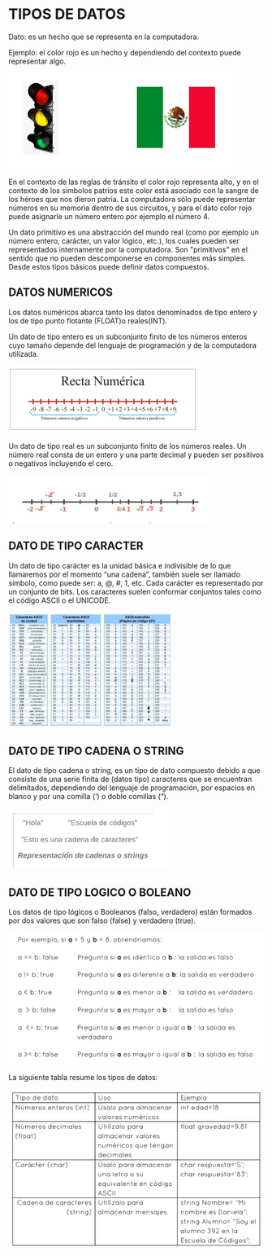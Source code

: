 # TIPOS DE DATOS
Dato: es un hecho que se representa en la computadora. 

Ejemplo: el color rojo es un hecho y dependiendo del contexto puede representar algo.

![dato](../images/dato.jpg)

En el contexto de las reglas de tránsito el color rojo representa alto, y en
el contexto de los símbolos patrios este color está asociado con la sangre
de los héroes que nos dieron patria.
La computadora sólo puede representar números en su memoria dentro
de sus circuitos, y para el dato color rojo puede asignarle un número
entero por ejemplo el número 4.

Un dato primitivo es una abstracción del mundo real (como por ejemplo
un número entero, carácter, un valor lógico, etc.), los cuales pueden ser
representados internamente por la computadora. Son "primitivos" en el
sentido que no pueden descomponerse en componentes más simples.
Desde estos tipos básicos puede definir datos compuestos.

## DATOS NUMERICOS
Los datos numéricos abarca tanto los datos denominados de tipo entero
y los de tipo punto flotante (FLOAT)o reales(INT).

Un dato de tipo entero es un subconjunto finito de los números enteros
cuyo tamaño depende del lenguaje de programación y de la computadora
utilizada.

![entero](../images/entero.jpg)

Un dato de tipo real es un subconjunto finito de los números reales. Un
número real consta de un entero y una parte decimal y pueden ser
positivos o negativos incluyendo el cero.

![real](../images/real.jpg)

## DATO DE TIPO CARACTER

Un dato de tipo carácter es la unidad básica e indivisible de lo que
llamaremos por el momento “una cadena”, también suele ser llamado
símbolo, como puede ser: a, @, #, 1, etc. Cada carácter es representado
por un conjunto de bits. Los caracteres suelen conformar conjuntos tales
como el código ASCII o el UNICODE.

![unicode](../images/unicode.jpg)


## DATO DE TIPO CADENA O STRING
El dato de tipo cadena o string, es un tipo de dato compuesto debido a
que consiste de una serie finita de (datos tipo) caracteres que se
encuentran delimitados, dependiendo del lenguaje de programación, por
espacios en blanco y por una comilla (‘) o doble comillas (“).

![cadena](../images/cadena.jpg)

## DATO DE TIPO LOGICO O BOLEANO
Los datos de tipo lógicos o Booleanos (falso, verdadero) están formados
por dos valores que son falso (false) y verdadero (true).

![boleano](../images/boleano.jpg)

La siguiente tabla resume los tipos de datos:

![tabla](../images/tabla.jpg)

